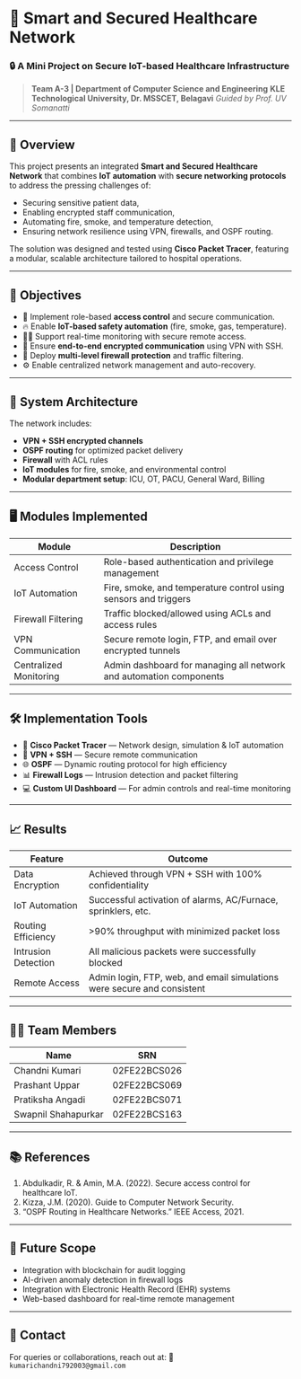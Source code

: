 
# 🏥 Smart and Secured Healthcare Network

### 🔒 A Mini Project on Secure IoT-based Healthcare Infrastructure

> **Team A-3 | Department of Computer Science and Engineering**
> **KLE Technological University, Dr. MSSCET, Belagavi**
> *Guided by  Prof. UV Somanatti*

---

## 📌 Overview

This project presents an integrated **Smart and Secured Healthcare Network** that combines **IoT automation** with **secure networking protocols** to address the pressing challenges of:

* Securing sensitive patient data,
* Enabling encrypted staff communication,
* Automating fire, smoke, and temperature detection,
* Ensuring network resilience using VPN, firewalls, and OSPF routing.

The solution was designed and tested using **Cisco Packet Tracer**, featuring a modular, scalable architecture tailored to hospital operations.

---

## 🎯 Objectives

* 🔐 Implement role-based **access control** and secure communication.
* 🔥 Enable **IoT-based safety automation** (fire, smoke, gas, temperature).
* 🧑‍⚕️ Support real-time monitoring with secure remote access.
* 📡 Ensure **end-to-end encrypted communication** using VPN with SSH.
* 🧱 Deploy **multi-level firewall protection** and traffic filtering.
* ⚙️ Enable centralized network management and auto-recovery.

---

## 🧱 System Architecture

The network includes:

* **VPN + SSH encrypted channels**
* **OSPF routing** for optimized packet delivery
* **Firewall** with ACL rules
* **IoT modules** for fire, smoke, and environmental control
* **Modular department setup**: ICU, OT, PACU, General Ward, Billing

---

## 🖥️ Modules Implemented

| Module                 | Description                                                        |
| ---------------------- | ------------------------------------------------------------------ |
| Access Control         | Role-based authentication and privilege management                 |
| IoT Automation         | Fire, smoke, and temperature control using sensors and triggers    |
| Firewall Filtering     | Traffic blocked/allowed using ACLs and access rules                |
| VPN Communication      | Secure remote login, FTP, and email over encrypted tunnels         |
| Centralized Monitoring | Admin dashboard for managing all network and automation components |

---

## 🛠️ Implementation Tools

* 🔧 **Cisco Packet Tracer** — Network design, simulation & IoT automation
* 🔐 **VPN + SSH** — Secure remote communication
* 🌐 **OSPF** — Dynamic routing protocol for high efficiency
* 📊 **Firewall Logs** — Intrusion detection and packet filtering
* 💻 **Custom UI Dashboard** — For admin controls and real-time monitoring

---

## 📈 Results

| Feature             | Outcome                                                                 |
| ------------------- | ----------------------------------------------------------------------- |
| Data Encryption     | Achieved through VPN + SSH with 100% confidentiality                    |
| IoT Automation      | Successful activation of alarms, AC/Furnace, sprinklers, etc.           |
| Routing Efficiency  | >90% throughput with minimized packet loss                              |
| Intrusion Detection | All malicious packets were successfully blocked                         |
| Remote Access       | Admin login, FTP, web, and email simulations were secure and consistent |

---

## 👨‍💻 Team Members

| Name                | SRN          |
| ------------------- | ------------ |
| Chandni Kumari      | 02FE22BCS026 |
| Prashant Uppar      | 02FE22BCS069 |
| Pratiksha Angadi    | 02FE22BCS071 |
| Swapnil Shahapurkar | 02FE22BCS163 |

---

## 📚 References

1. Abdulkadir, R. & Amin, M.A. (2022). Secure access control for healthcare IoT.
2. Kizza, J.M. (2020). Guide to Computer Network Security.
3. “OSPF Routing in Healthcare Networks.” IEEE Access, 2021.

---

## 🚀 Future Scope

* Integration with blockchain for audit logging
* AI-driven anomaly detection in firewall logs
* Integration with Electronic Health Record (EHR) systems
* Web-based dashboard for real-time remote management

---

## 📨 Contact

For queries or collaborations, reach out at:
📧 `kumarichandni792003@gmail.com`

